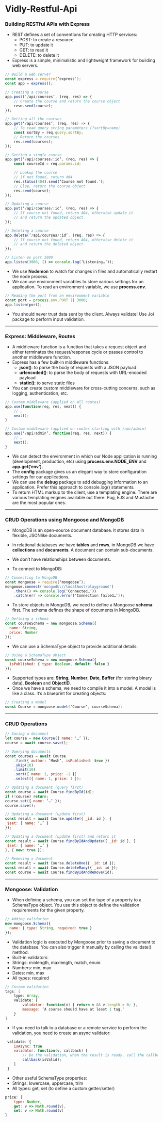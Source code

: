 # Vidly-Restful-Api

### Building RESTful APIs with Express

- REST defines a set of conventions for creating HTTP services:
  - POST: to create a resource
  - PUT: to update it
  - GET: to read it
  - DELETE: to delete it
- Express is a simple, minimalistic and lightweight framework for building web
  servers.

```javascript
// Build a web server
const express = require(‘express’);
const app = express();
```

```javascript
// Creating a course
app.post(‘/api/courses’, (req, res) => {
    // Create the course and return the course object
    resn.send(course);
});
```

```javascript
// Getting all the courses
app.get(‘/api/courses’, (req, res) => {
    // To read query string parameters (?sortBy=name)
    const sortBy = req.query.sortBy;
    // Return the courses
    res.send(courses);
});
```

```javascript
// Getting a single course
app.get(‘/api/courses/:id’, (req, res) => {
    const courseId = req.params.id;

    // Lookup the course
    // If not found, return 404
    res.status(404).send(‘Course not found.’);
    // Else, return the course object
    res.send(course);
});
```

```javascript
// Updating a course
app.put(‘/api/courses/:id’, (req, res) => {
    // If course not found, return 404, otherwise update it
    // and return the updated object.
});
```

```javascript
// Deleting a course
app.delete(‘/api/courses/:id’, (req, res) => {
    // If course not found, return 404, otherwise delete it
    // and return the deleted object.
});
```

```javascript
// Listen on port 3000
app.listen(3000, () => console.log(‘Listening…’));
```

- We use **Nodemon** to watch for changes in files and automatically restart the
  node process.
- We can use environment variables to store various settings for an application. To
  read an environment variable, we use **process.env**.

```javascript
// Reading the port from an environment variable
const port = process.env.PORT || 3000;
app.listen(port);
```

- You should never trust data sent by the client. Always validate! Use Joi package
  to perform input validation.

---

### Express: Middleware, Routes

- A middleware function is a function that takes a request object and either
  terminates the request/response cycle or passes control to another middleware
  function.
- Express has a few built-in middleware functions:
  - **json()**: to parse the body of requests with a JSON payload
  - **urlencoded()**: to parse the body of requests with URL-encoded payload
  - **static()**: to serve static files
- You can create custom middleware for cross-cutting concerns, such as logging,
  authentication, etc.

```javascript
// Custom middleware (applied on all routes)
app.use(function(req, res, next)) {
    // …
    next();
}
```

```javascript
// Custom middleware (applied on routes starting with /api/admin)
app.use(‘/api/admin’, function(req, res, next)) {
    // …
    next();
}
```

- We can detect the environment in which our Node application is running
  (development, production, etc) using **process.env.NODE_ENV** and
  **app.get(‘env’)**.
- The **config** package gives us an elegant way to store configuration settings for
  our applications.
- We can use the **debug** package to add debugging information to an application.
  Prefer this approach to console.log() statements.
- To return HTML markup to the client, use a templating engine. There are various
  templating engines available out there. Pug, EJS and Mustache are the most
  popular ones.

---

### CRUD Operations using Mongoose and MongoDB

- MongoDB is an open-source document database. It stores data in flexible, JSONlike documents.
- In relational databases we have **tables** and **rows**, in MongoDB we have
  **collections** and **documents**. A document can contain sub-documents.
- We don’t have relationships between documents.

- To connect to MongoDB:

```javascript
// Connecting to MongoDB
const mongoose = require(‘mongoose’);
mongoose.connect('mongodb://localhost/playground')
    .then(() => console.log(‘Connected…’))
    .catch(err => console.error(‘Connection failed…’));
```

- To store objects in MongoDB, we need to define a Mongoose **schema** first. The
  schema defines the shape of documents in MongoDB.

```javascript
// Defining a schema
const courseSchema = new mongoose.Schema({
  name: String,
  price: Number
});
```

- We can use a SchemaType object to provide additional details:

```javascript
// Using a SchemaType object
const courseSchema = new mongoose.Schema({
  isPublished: { type: Boolean, default: false }
});
```

- Supported types are: **String**, **Number**, **Date**, **Buffer** (for storing binary data),
  **Boolean** and **ObjectID**.
- Once we have a schema, we need to compile it into a model. A model is like a
  class. It’s a blueprint for creating objects:

```javascript
// Creating a model
const Course = mongoose.model(‘Course’, courseSchema);
```

---

### CRUD Operations

```javascript
// Saving a document
let course = new Course({ name: ‘…’ });
course = await course.save();
```

```javascript
// Querying documents
const courses = await Course
    .find({ author: ‘Mosh’, isPublished: true })
    .skip(10)
    .limit(10)
    .sort({ name: 1, price: -1 })
    .select({ name: 1, price: 1 });
```

```javascript
// Updating a document (query first)
const course = await Course.findById(id);
if (!course) return;
course.set({ name: ‘…’ });
course.save();
```

```javascript
// Updating a document (update first)
const result = await Course.update({ _id: id }, {
 $set: { name: ‘…’ }
});
```

```javascript
// Updating a document (update first) and return it
const result = await Course.findByIdAndUpdate({ _id: id }, {
 $set: { name: ‘…’ }
}, { new: true });
```

```javascript
// Removing a document
const result = await Course.deleteOne({ _id: id });
const result = await Course.deleteMany({ _id: id });
const course = await Course.findByIdAndRemove(id);
```

---

### Mongoose: Validation

- When defining a schema, you can set the type of a property to a SchemaType
  object. You use this object to define the validation requirements for the given
  property.

```javascript
// Adding validation
new mongoose.Schema({
  name: { type: String, required: true }
});
```

- Validation logic is executed by Mongoose prior to saving a document to the
  database. You can also trigger it manually by calling the validate() method.
- Built-in validators:
- Strings: minlength, maxlength, match, enum
- Numbers: min, max
- Dates: min, max
- All types: required

```javascript
// Custom validation
tags: [
    type: Array,
    validate: {
        validator: function(v) { return v && v.length > 0; },
        message: ‘A course should have at least 1 tag.’
    }
]
```

- If you need to talk to a database or a remote service to perform the validation,
  you need to create an async validator:

```javascript
 validate: {
    isAsync: true
    validator: function(v, callback) {
        // Do the validation, when the result is ready, call the callback
        callback(isValid);
    }
 }
```

- Other useful SchemaType properties:
- Strings: lowercase, uppercase, trim
- All types: get, set (to define a custom getter/setter)

```javascript
price: {
    type: Number,
    get: v => Math.round(v),
    set: v => Math.round(v)
}
```
